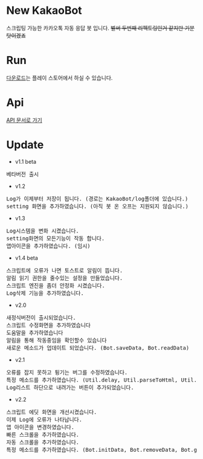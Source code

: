 # New KakaoBot
스크립팅 가능한 카카오톡 자동 응답 봇 입니다.
~~벌써 두번째 리펙토링인거 같지만 기분탓이겠죠~~

# Run
[다운로드](https://play.google.com/store/apps/details?id=com.suyong.kakaobot)는 플레이 스토어에서 하실 수 있습니다.

# Api
 [API 문서로 가기](https://github.com/Su-Yong/NewKakaoBot/blob/master/API.md)
 
# Update
 * v1.1 beta
<pre>
베타버전 출시
</pre>

 * v1.2
<pre>
Log가 이제부터 저장이 됩니다. (경로는 KakaoBot/log폴더에 있습니다.)
setting 화면을 추가하였습니다. (아직 봇 온 오프는 지원되지 않습니다.)
</pre>

 * v1.3
<pre>
Log시스템을 변화 시켰습니다.
setting화면의 모든기능이 작동 합니다.
앱아이콘을 추가하였습니다. (임시)
</pre>

 * v1.4 beta
<pre>
스크립트에 오류가 나면 토스트로 알림이 뜹니다.
알림 읽기 권한을 줄수있는 설정을 만들었습니다.
스크립트 엔진을 좀더 안정화 시켰습니다.
Log삭제 기능을 추가하였습니다.
</pre>

* v2.0
<pre>
새정식버전이 출시되었습니다.
스크립트 수정화면을 추가하였습니다
도움말을 추가하였습니다
알림을 통해 작동중임을 확인할수 있습니다
새로운 메소드가 업데이트 되었습니다. (Bot.saveData, Bot.readData)
</pre>

* v2.1
<pre>
오류를 잡지 못하고 튕기는 버그를 수정하였습니다.
특정 메소드를 추가하였습니다. (Util.delay, Util.parseToHtml, Util.parseToText)
Log리스트 하단으로 내려가는 버튼이 추가되었습니다.
</pre>

* v2.2
<pre>
스크립트 에딧 화면을 개선시켰습니다.
이제 Log에 오류가 나타납니다.
앱 아이콘을 변경하였습니다.
빠른 스크롤을 추가하였습니다.
자동 스크롤을 추가하였습니다.
특정 메소드를 추가하였습니다. (Bot.initData, Bot.removeData, Bot.getDataList, Bot.getContext, Util.log)
</pre>
